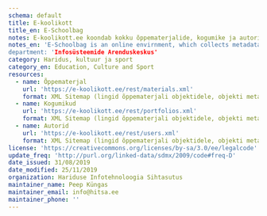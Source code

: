 ```yaml
---
schema: default
title: E-koolikott
title_en: E-Schoolbag
notes: E-koolikott.ee koondab kokku õppematerjalide, kogumike ja autorite metaandmed ja teeb need kättesaadavaks 5-tärni avaandmetena. Igal objektil on oma URI, millele pöördudes väljastatakse objekti sisu nii inimesele arusaadavas (läbi veebibrauseri) kui masinloetavas vormingus (JSON-LD).
notes_en: 'E-Schoolbag is an online envirnment, which collects metadata about learning materials, collections plus authors and makes them available as 5-star open data.
department: 'Infosüsteemide Arenduskeskus'
category: Haridus, kultuur ja sport
category_en: Education, Culture and Sport
resources:
  - name: Õppematerjal
    url: 'https://e-koolikott.ee/rest/materials.xml' 
    format: XML Sitemap (lingid õppematerjali objektidele, objekti metainfo JSON-LD vormingus)
  - name: Kogumikud
    url: 'https://e-koolikott.ee/rest/portfolios.xml' 
    format: XML Sitemap (lingid õppematerjali objektidele, objekti metainfo JSON-LD vormingus)
  - name: Autorid
    url: 'https://e-koolikott.ee/rest/users.xml' 
    format: XML Sitemap (lingid õppematerjali objektidele, objekti metainfo JSON-LD vormingus)
license: 'https://creativecommons.org/licenses/by-sa/3.0/ee/legalcode' 
update_freq: 'http://purl.org/linked-data/sdmx/2009/code#freq-D' 
date_issued: 31/08/2019 
date_modified: 25/11/2019 
organization: Hariduse Infotehnoloogia Sihtasutus
maintainer_name: Peep Küngas
maintainer_email: info@hitsa.ee
maintainer_phone: '' 
---
```

